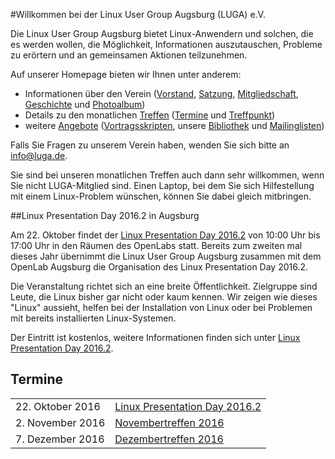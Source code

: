 #Willkommen bei der Linux User Group Augsburg (LUGA) e.V.

Die Linux User Group Augsburg bietet Linux-Anwendern und solchen, die es werden wollen, die Möglichkeit, Informationen auszutauschen, Probleme zu erörtern und an gemeinsamen Aktionen teilzunehmen.

Auf unserer Homepage bieten wir Ihnen unter anderem:

* Informationen über den Verein ([Vorstand](/Wir_ueber_uns/Kontakte/), 
[Satzung](/Wir_ueber_uns/Satzung/), [Mitgliedschaft](/Wir_ueber_uns/Mitgliedschaft/), 
[Geschichte](/Wir_ueber_uns/Geschichte/) und [Photoalbum](/Wir_ueber_uns/Album/))
* Details zu den monatlichen [Treffen](/Treffen/) ([Termine](/Treffen/Termine/) und 
[Treffpunkt](/Treffen/Treffpunkt/))
* weitere [Angebote](/Angebote/) ([Vortragsskripten](/Angebote/Vortraege/),
unsere [Bibliothek](/Angebote/Bibliothek/) und [Mailinglisten](/Angebote/Mailinglisten/))

Falls Sie Fragen zu unserem Verein haben, wenden Sie sich bitte an info@luga.de.

Sie sind bei unseren monatlichen Treffen auch dann sehr willkommen, wenn Sie nicht LUGA-Mitglied sind. Einen Laptop, bei dem Sie sich Hilfestellung mit einem Linux-Problem wünschen, können Sie dabei gleich mitbringen. 

##Linux Presentation Day 2016.2 in Augsburg

Am 22. Oktober findet der [Linux Presentation Day 2016.2](/Aktionen/LPD-2016-2/)
von 10:00 Uhr bis 17:00 Uhr in den Räumen des OpenLabs statt. Bereits zum
zweiten mal dieses Jahr übernimmt die Linux User Group Augsburg zusammen mit
dem OpenLab Augsburg die Organisation des Linux Presentation Day 2016.2.

Die Veranstaltung richtet sich an eine breite Öffentlichkeit. Zielgruppe sind
Leute, die Linux bisher gar nicht oder kaum kennen. Wir zeigen wie dieses
"Linux" aussieht, helfen bei der Installation von Linux oder bei Problemen mit
bereits installierten Linux-Systemen.

Der Eintritt ist kostenlos, weitere Informationen finden sich unter
[Linux Presentation Day 2016.2](/Aktionen/LPD-2016-2/).

## Termine
|||
|-|-|
|22. Oktober 2016|[Linux Presentation Day 2016.2](/Aktionen/LPD-2016-2/)|
|2. November 2016|[Novembertreffen 2016](/Treffen/Termine/11_2016/)|
|7. Dezember 2016|[Dezembertreffen 2016](/Treffen/Termine/12_2016/)|
